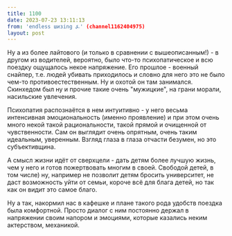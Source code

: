 ```yaml
---
title: 1100
date: 2023-07-23 13:11:13
from: 'endless шизing ⍼' (channel1162404975)
layout: post
---
```


Ну а из более лайтового (и только в сравнении с вышеописанным!) - в другом из водителей, вероятно, было что-то психопатическое и всю поездку ощущалось некое напряжение. Его прошлое - военный снайпер, т.е. людей убивать приходилось и словно для него это не было чем-то противоестественным. Ну и охотой он там занимался. 
Скинхедом был ну и прочие такие очень "мужицкие", на грани морали, насильские увлечения.

Психопатия распознаётся в нем интуитивно - у него весьма интенсивная эмоциональность (именно проявление) и при этом очень много некой такой рациональности, такой прямой и очищенной от чувственности. Сам он выглядит очень опрятным, очень таким идеальным, уверенным. Взгляд глаза в глаза отчасти безумен, но это субъективщина.

А смысл жизни идёт от сверхцели - дать детям более лучшую жизнь, чем у него и готов пожертвовать многим в своей. Свободой детей, в том числе) ну, например не позволит детям бросить университет, не даст возможность уйти от семьи, короче всё для блага детей, но так как он видит это самое благо.


Ну а так, накормил нас в кафешке и плане такого рода удобств поездка была комфортной. Просто диалог с ним постоянно держал в напряжении своим напором и эмоциями, которые казались неким актерством, механикой.
